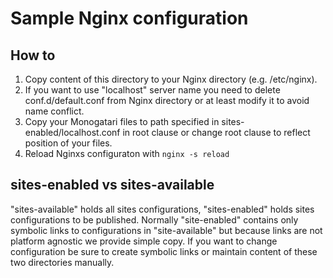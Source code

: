 # Sample Nginx configuration

## How to
1. Copy content of this directory to your Nginx directory (e.g. /etc/nginx).
2. If you want to use "localhost" server name you need to delete conf.d/default.conf from Nginx directory or at least 
modify it to avoid name conflict.
3. Copy your Monogatari files to path specified in sites-enabled/localhost.conf in root clause or change root clause 
to reflect position of your files.
4. Reload Nginxs configuraton with ```nginx -s reload```

## sites-enabled vs sites-available
"sites-available" holds all sites configurations, "sites-enabled" holds sites configurations to be published. 
Normally "site-enabled" contains only symbolic links to configurations in "site-available" but because links are not 
platform agnostic we provide simple copy. If you want to change configuration be sure to create symbolic links or 
maintain content of these two directories manually.